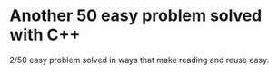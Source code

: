 # Another 50 easy problem solved with C++
2/50 easy problem solved in ways that make reading and reuse easy.
